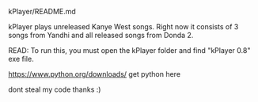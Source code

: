kPlayer/README.md

kPlayer plays unreleased Kanye West songs.
Right now it consists of 3 songs from Yandhi and all released songs from Donda 2.

READ: To run this, you must open the kPlayer folder and find "kPlayer 0.8" exe file.

https://www.python.org/downloads/ get python here

dont steal my code thanks :)
